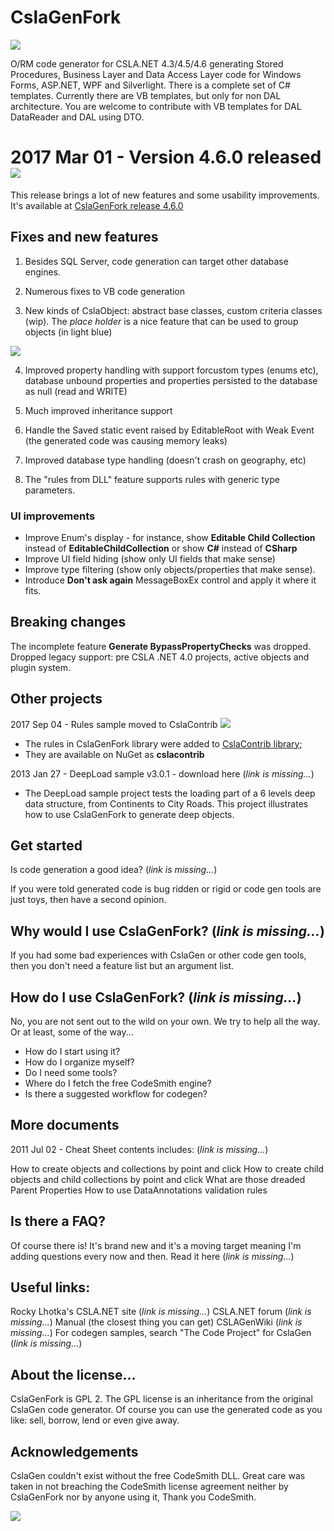 CslaGenFork
===

![](https://raw.github.com/CslaGenFork/CslaGenFork/master/Support/Logos/Project-Logo-final.gif)

O/RM code generator for CSLA.NET 4.3/4.5/4.6 generating Stored Procedures, Business Layer and Data Access Layer code for Windows Forms, ASP.NET, WPF and Silverlight.
There is a complete set of C# templates. Currently there are VB templates, but only for non DAL architecture. You are welcome to contribute with VB templates for DAL DataReader and DAL using DTO.

# 2017 Mar 01 - Version 4.6.0 released ![](https://raw.github.com/CslaGenFork/CslaGenFork/master/Support/Home/Home_star.png)

This release brings a lot of new features and some usability improvements. It's available at [CslaGenFork release 4.6.0](https://github.com/CslaGenFork/CslaGenFork/releases/tag/v4.6.0)

## Fixes and new features

1. Besides SQL Server, code generation can target other database engines.

2. Numerous fixes to VB code generation

3. New kinds of CslaObject: abstract base classes, custom criteria classes (wip). The *place holder* is a nice feature that can be used to group objects (in light blue)

![](https://raw.github.com/CslaGenFork/CslaGenFork/master/Support/Home/Home_CGF-PlaceHolder.png)

4. Improved property handling with support forcustom types (enums etc), database unbound properties and properties persisted to the database as null (read and WRITE)

5. Much improved inheritance support

6. Handle the Saved static event raised by EditableRoot with Weak Event (the generated code was causing memory leaks)

7. Improved database type handling (doesn't crash on geography, etc)

8. The "rules from DLL" feature supports rules with generic type parameters.

### UI improvements

- Improve Enum's display - for instance, show **Editable Child Collection** instead of **EditableChildCollection** or show **C#** instead of **CSharp**
- Improve UI field hiding (show only UI fields that make sense)
- Improve type filtering (show only objects/properties that make sense).
- Introduce **Don't ask again** MessageBoxEx control and apply it where it fits.

## Breaking changes

The incomplete feature **Generate BypassPropertyChecks** was dropped.
Dropped legacy support: pre CSLA .NET 4.0 projects, active objects and plugin system.

Other projects
---
2017 Sep 04 - Rules sample moved to CslaContrib ![](https://raw.github.com/CslaGenFork/CslaGenFork/master/Support/Home/Home_star.png)
- The rules in CslaGenFork library were added to [CslaContrib library](https://github.com/MarimerLLC/cslacontrib);
- They are available on NuGet as **cslacontrib**

2013 Jan 27 - DeepLoad sample v3.0.1 - download here (*link is missing...*)
- The DeepLoad sample project tests the loading part of a 6 levels deep data structure, from Continents to City Roads. This project illustrates how to use CslaGenFork to generate deep objects.

Get started
---
Is code generation a good idea? (*link is missing...*)

If you were told generated code is bug ridden or rigid or code gen tools are just toys, then have a second opinion.

Why would I use CslaGenFork? (*link is missing...*)
---
If you had some bad experiences with CslaGen or other code gen tools, then you don't need a feature list but an argument list.

How do I use CslaGenFork? (*link is missing...*)
---
No, you are not sent out to the wild on your own. We try to help all the way. Or at least, some of the way...
- How do I start using it?
- How do I organize myself?
- Do I need some tools?
- Where do I fetch the free CodeSmith engine?
- Is there a suggested workflow for codegen?

More documents
---
2011 Jul 02 - Cheat Sheet contents includes: (*link is missing...*)

How to create objects and collections by point and click
How to create child objects and child collections by point and click
What are those dreaded Parent Properties
How to use DataAnnotations validation rules

Is there a FAQ?
---
Of course there is! It's brand new and it's a moving target meaning I'm adding questions every now and then.
Read it here  (*link is missing...*)

Useful links:
---
Rocky Lhotka's CSLA.NET site (*link is missing...*)
CSLA.NET forum (*link is missing...*)
Manual (the closest thing you can get) CSLAGenWiki (*link is missing...*)
For codegen samples, search "The Code Project" for CslaGen (*link is missing...*)

About the license...
---
CslaGenFork is GPL 2. The GPL license is an inheritance from the original CslaGen code generator. Of course you can use the generated code as you like: sell, borrow, lend or even give away.

Acknowledgements
---
CslaGen couldn't exist without the free CodeSmith DLL. Great care was taken in not breaching the CodeSmith license agreement neither by CslaGenFork nor by anyone using it, Thank you CodeSmith.

![](https://raw.github.com/CslaGenFork/CslaGenFork/master/Support/Home/Home_ReSharper.png)
